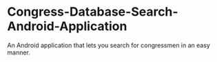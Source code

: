 # Congress-Database-Search-Android-Application
An Android application that lets you search for congressmen in an easy manner.
